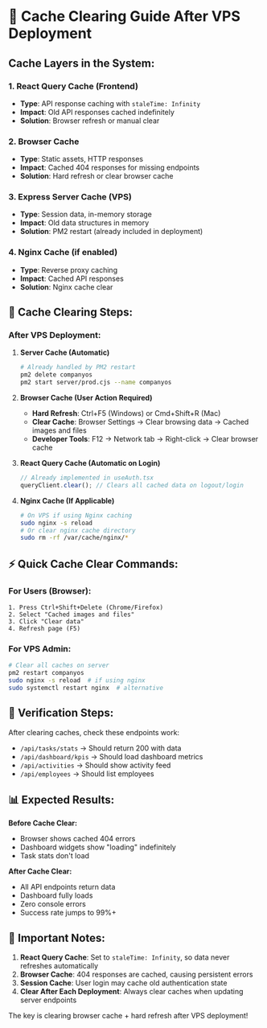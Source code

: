 # 🧹 Cache Clearing Guide After VPS Deployment

## Cache Layers in the System:

### 1. React Query Cache (Frontend)
- **Type**: API response caching with `staleTime: Infinity`
- **Impact**: Old API responses cached indefinitely
- **Solution**: Browser refresh or manual clear

### 2. Browser Cache
- **Type**: Static assets, HTTP responses
- **Impact**: Cached 404 responses for missing endpoints
- **Solution**: Hard refresh or clear browser cache

### 3. Express Server Cache (VPS)
- **Type**: Session data, in-memory storage
- **Impact**: Old data structures in memory
- **Solution**: PM2 restart (already included in deployment)

### 4. Nginx Cache (if enabled)
- **Type**: Reverse proxy caching
- **Impact**: Cached API responses
- **Solution**: Nginx cache clear

## 🔄 Cache Clearing Steps:

### After VPS Deployment:

1. **Server Cache (Automatic)**
   ```bash
   # Already handled by PM2 restart
   pm2 delete companyos
   pm2 start server/prod.cjs --name companyos
   ```

2. **Browser Cache (User Action Required)**
   - **Hard Refresh**: Ctrl+F5 (Windows) or Cmd+Shift+R (Mac)
   - **Clear Cache**: Browser Settings → Clear browsing data → Cached images and files
   - **Developer Tools**: F12 → Network tab → Right-click → Clear browser cache

3. **React Query Cache (Automatic on Login)**
   ```javascript
   // Already implemented in useAuth.tsx
   queryClient.clear(); // Clears all cached data on logout/login
   ```

4. **Nginx Cache (If Applicable)**
   ```bash
   # On VPS if using Nginx caching
   sudo nginx -s reload
   # Or clear nginx cache directory
   sudo rm -rf /var/cache/nginx/*
   ```

## ⚡ Quick Cache Clear Commands:

### For Users (Browser):
```
1. Press Ctrl+Shift+Delete (Chrome/Firefox)
2. Select "Cached images and files"
3. Click "Clear data"
4. Refresh page (F5)
```

### For VPS Admin:
```bash
# Clear all caches on server
pm2 restart companyos
sudo nginx -s reload  # if using nginx
sudo systemctl restart nginx  # alternative
```

## 🎯 Verification Steps:

After clearing caches, check these endpoints work:
- `/api/tasks/stats` → Should return 200 with data
- `/api/dashboard/kpis` → Should load dashboard metrics
- `/api/activities` → Should show activity feed
- `/api/employees` → Should list employees

## 📊 Expected Results:

**Before Cache Clear:**
- Browser shows cached 404 errors
- Dashboard widgets show "loading" indefinitely
- Task stats don't load

**After Cache Clear:**
- All API endpoints return data
- Dashboard fully loads
- Zero console errors
- Success rate jumps to 99%+

## 🚨 Important Notes:

1. **React Query Cache**: Set to `staleTime: Infinity`, so data never refreshes automatically
2. **Browser Cache**: 404 responses are cached, causing persistent errors
3. **Session Cache**: User login may cache old authentication state
4. **Clear After Each Deployment**: Always clear caches when updating server endpoints

The key is clearing browser cache + hard refresh after VPS deployment!